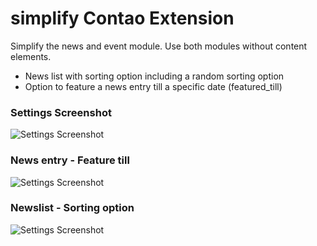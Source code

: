 simplify Contao Extension
======================

Simplify the news and event module. Use both modules without content elements.

+ News list with sorting option including a random sorting option
+ Option to feature a news entry till a specific date (featured_till)

### Settings Screenshot
![Settings Screenshot](http://kozianka.de/files/kozianka.de/extensions/contao-simplify-screenshot-01.png)

### News entry - Feature till
![Settings Screenshot](http://kozianka.de/files/kozianka.de/extensions/contao-simplify-screenshot-02.png)

### Newslist - Sorting option
![Settings Screenshot](http://kozianka.de/files/kozianka.de/extensions/contao-simplify-screenshot-03.png)
